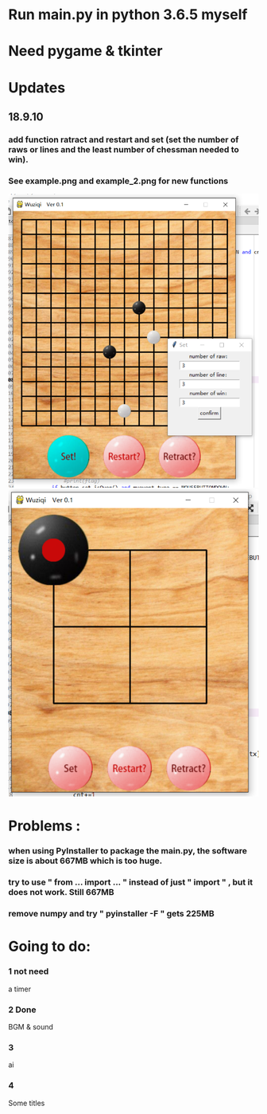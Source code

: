 # Run main.py in python 3.6.5 myself
# Need pygame & tkinter

# Updates
## 18.9.10
### add function ratract and restart and set (set the number of raws or lines and the least number of chessman needed to win).
### See example.png and example_2.png for new functions
![](https://raw.githubusercontent.com/yyhaos/PYTHON/master/五子棋/Example.PNG)
![](https://raw.githubusercontent.com/yyhaos/PYTHON/master/五子棋/Example_2.PNG)
# Problems :

### when using PyInstaller to package the main.py, the software size is about 667MB which is too huge.

### try to use " from ... import ...  " instead of just " import " , but it does not work. Still 667MB

### remove numpy and try " pyinstaller -F "  gets 225MB

# Going to do:
### 1 not need
a timer
### 2 Done
BGM & sound
### 3
ai
### 4
Some titles
